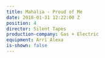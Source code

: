 ```yaml
---
title: Mahalia - Proud of Me
date: 2018-01-31 12:22:00 Z
position: 4
director: Silent Tapes
production-company: Gas + Electric
equipment: Arri Alexa
is-shown: false
---
```


